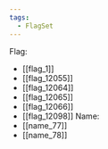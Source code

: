 ```yaml
---
tags:
  - FlagSet
---
```

Flag:
- [[flag_1]]
- [[flag_12055]]
- [[flag_12064]]
- [[flag_12065]]
- [[flag_12066]]
- [[flag_12098]]
Name:
- [[name_77]]
- [[name_78]]
